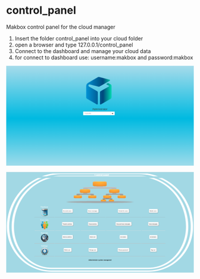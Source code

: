 # control_panel
Makbox control panel for the cloud manager

1) Insert the folder control_panel into your cloud folder </br>
2) open a browser and type 127.0.0.1/control_panel </br>
3) Connect to the dashboard and manage your cloud data </br>
4) for connect to dashboard use: username:makbox and password:makbox </br>

![Control_panel0](control_panel0.png) <br> 

![Control_panel](control_panel.png)  
